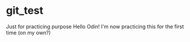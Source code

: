# git_test
Just for practicing purpose
Hello Odin!
I'm now practicing this for the first time (on my own?)